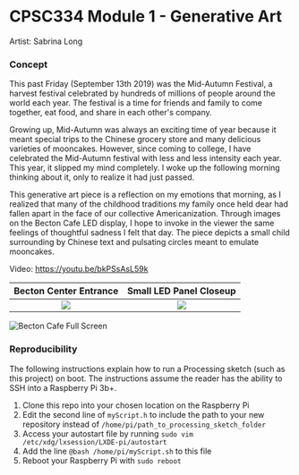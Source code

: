 # CPSC334 Module 1 - Generative Art
Artist: Sabrina Long

### Concept

This past Friday (September 13th 2019) was the Mid-Autumn Festival, a harvest festival celebrated by hundreds of millions of people around the world each year. The festival is a time for friends and family to come together, eat food, and share in each other's company.

Growing up, Mid-Autumn was always an exciting time of year because it meant special trips to the Chinese grocery store and many delicious varieties of mooncakes. However, since coming to college, I have celebrated the Mid-Autumn festival with less and less intensity each year. This year, it slipped my mind completely. I woke up the following morning thinking about it, only to realize it had just passed.

This generative art piece is a reflection on my emotions that morning, as I realized that many of the childhood traditions my family once held dear had fallen apart in the face of our collective Americanization. Through images on the Becton Cafe LED display, I hope to invoke in the viewer the same feelings of thoughtful sadness I felt that day. The piece depicts a small child surrounding by Chinese text and pulsating circles meant to emulate mooncakes.

Video: https://youtu.be/bkPSsAsL59k

Becton Center Entrance           |  Small LED Panel Closeup
:-------------------------:|:-------------------------:
![](https://github.com/slongarama/bectonLED/blob/master/images/becton_entrance.jpeg) |  ![](https://github.com/slongarama/bectonLED/blob/master/images/small_panels.jpeg)

![Becton Cafe Full Screen](https://github.com/slongarama/bectonLED/blob/master/images/full_display.jpeg)


### Reproducibility

The following instructions explain how to run a Processing sketch (such as this project) on boot. The instructions assume the reader has the ability to SSH into a Raspberry Pi 3b+.

1. Clone this repo into your chosen location on the Raspberry Pi
2. Edit the second line of ```myScript.h``` to include the path to your new repository instead of ```/home/pi/path_to_processing_sketch_folder```
3. Access your autostart file by running ```sudo vim /etc/xdg/lxsession/LXDE-pi/autostart```
4. Add the line ```@bash /home/pi/myScript.sh``` to this file
5. Reboot your Raspberry Pi with ```sudo reboot```
